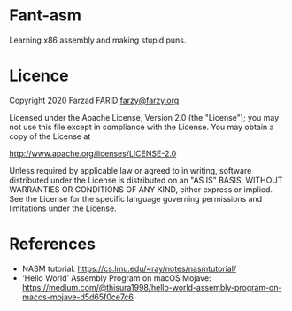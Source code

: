 # Fant-asm

Learning x86 assembly and making stupid puns.

# Licence

Copyright 2020 Farzad FARID <farzy@farzy.org>

Licensed under the Apache License, Version 2.0 (the "License");
you may not use this file except in compliance with the License.
You may obtain a copy of the License at

http://www.apache.org/licenses/LICENSE-2.0

Unless required by applicable law or agreed to in writing, software
distributed under the License is distributed on an "AS IS" BASIS,
WITHOUT WARRANTIES OR CONDITIONS OF ANY KIND, either express or implied.
See the License for the specific language governing permissions and
limitations under the License.
   
# References

* NASM tutorial: https://cs.lmu.edu/~ray/notes/nasmtutorial/
* ‘Hello World’ Assembly Program on macOS Mojave: https://medium.com/@thisura1998/hello-world-assembly-program-on-macos-mojave-d5d65f0ce7c6

